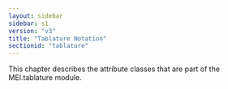 ```yaml
---
layout: sidebar
sidebar: s1
version: "v3"
title: "Tablature Notation"
sectionid: "tablature"
---
```




This chapter describes the attribute classes that are part of the MEI.tablature module.


